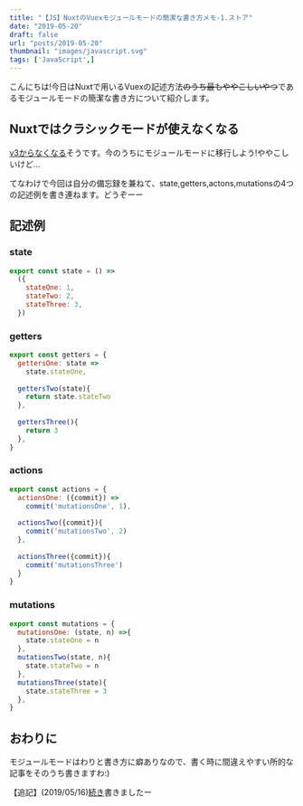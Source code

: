 ```yaml
---
title: "【JS】NuxtのVuexモジュールモードの簡潔な書き方メモ-1.ストア"
date: "2019-05-20"
draft: false
url: "posts/2019-05-20"
thumbnail: "images/javascript.svg"
tags: ['JavaScript',]
---
```


こんにちは!今日はNuxtで用いるVuexの記述方法~~のうち最もややこしいやつ~~であるモジュールモードの簡潔な書き方について紹介します。

## Nuxtではクラシックモードが使えなくなる

[v3からなくなる](https://ja.nuxtjs.org/guide/release-notes/)そうです。今のうちにモジュールモードに移行しよう!ややこしいけど...

てなわけで今回は自分の備忘録を兼ねて、state,getters,actons,mutationsの4つの記述例を書き連ねます。どうぞーー

## 記述例

### state
```javascript
export const state = () =>
  ({
    stateOne: 1,
    stateTwo: 2,
    stateThree: 3,
  })
```

### getters
```javascript
export const getters = {
  gettersOne: state =>
    state.stateOne,
  
  gettersTwo(state){
    return state.stateTwo
  },
  
  gettersThree(){
    return 3
  },
}
```

### actions
```javascript
export const actions = {
  actionsOne: ({commit}) =>
    commit('mutationsOne', 1),
  
  actionsTwo({commit}){
    commit('mutationsTwo', 2)
  },
  
  actionsThree({commit}){
    commit('mutationsThree')
  }
}
```

### mutations
```javascript
export const mutations = {
  mutationsOne: (state, n) =>{
    state.stateOne = n
  },
  mutationsTwo(state, n){
    state.stateTwo = n
  },
  mutationsThree(state){
    state.stateThree = 3
  },
}
```

## おわりに

モジュールモードはわりと書き方に癖ありなので、書く時に間違えやすい所的な記事をそのうち書きますわ:)

【追記】(2019/05/16)[続き](https://jsnotice.com/posts/2019-05-22)書きましたー